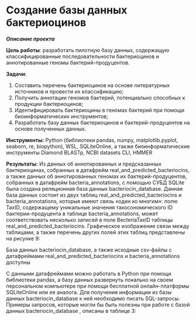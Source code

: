 # Создание базы данных бактериоцинов

***Описание проекта***

 **Цель	работы**:	разработать	пилотную	базу	данных,	содержащую	классифицированные
 последовательности	бактериоцинов	и	аннотированные	геномы	бактерий-продуцентов.
 
 **Задачи**:
 1.	Составить	перечень	бактериоцинов	на	основе	литературных	источников	и	провести	их
 классификацию;
 2.	Получить	аннотации	геномов	бактерий,	потенциально	способных	к	продукции
 бактериоцинов;
 3.	Идентифицировать	бактериоцины	в	геномах	бактерий	при	помощи	биоинформатических
 инструментов;
 4.	Разработать	базу	данных	бактериоцинов	и	бактерий-продуцентов	на	основе	полученных
 данных.

**Инструменты:** Python (библиотеки pandas, numpy, matplotlib.pyplot, seaborn, re, biopython), WSL, SQLiteOnline, а также биоинформатические инструменты Diamond BLASTp, NCBI datasets CLI, HMMER 

**Результаты:**
Из данных об аннотированных и предсказанных бактериоцинах, собранных в датафрейм real_and_predicted_bacteriocins, а также данных об аннотированных геномах их бактерий-продуцентов, собранных в датафрейм bacteria_annotations, с помощью СУБД SQLite была создана реляционная база данных bacteriocin_database.
Данная база данных состоит из двух таблиц real_and_predicted_bacteriocins и bacteria_annotations, которые имеют связь «один ко многим»: полю TaxID, содержащему уникальные значения такосономического ID бактерии-продуцента в таблице bacteria_annotations, может соответствовать несколько записей в поле BecteriaTaxID таблицы real_and_predicted_bacteriocins. Графическое изображение связи между таблицами, а также перечень других полей этих таблиц представлены на рисунке 9:


База данных bacteriocin_database, а также исходные csv-файлы с датафреймами real_and_predicted_bacteriocins и bacteria_annotations доступны


С данными датафреймами можно работать в Python при помощи библиотеки pandas, а базу данных развернуть локально на своем персональном компьютере при помощи бесплатной онлайн-платформы SQLiteOnline или ее аналога. Для получения информации из базы данных bacteriocin_database к ней необходимо писать SQL-запросы. Примеры запросов, которые могли бы быть полезны при работе с базой данных bacteriocin_database , описаны в таблице 3:
